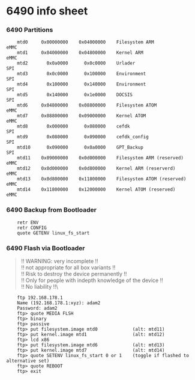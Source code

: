 # 6490 info sheet

### 6490 Partitions

```
	mtd0     0x00000000    0x04000000    Filesystem ARM               eMMC
	mtd1     0x04000000    0x04800000    Kernel ARM                   eMMC
	mtd2       0x0a0000      0x0c0000    Urlader                      SPI
	mtd3       0x0c0000      0x100000    Environment                  SPI
	mtd4       0x100000      0x140000    Environment                  SPI
	mtd5       0x140000      0x1e0000    DOCSIS                       SPI
	mtd6     0x04800000    0x08800000    Filesystem ATOM              eMMC
	mtd7     0x08800000    0x09000000    Kernel ATOM                  eMMC
	mtd8       0x000000      0x080000    cefdk                        SPI
	mtd9       0x080000      0x090000    cefdk_config                 SPI
	mtd10      0x090000      0x0a0000    GPT_Backup                   SPI
	mtd11    0x09000000    0x0d000000    Filesystem ARM (reserved)    eMMC
	mtd12    0x0d000000    0x0d800000    Kernel ARM (reserverd)       eMMC
	mtd13    0x0d800000    0x11800000    Filesystem ATOM (reserved)   eMMC
	mtd14    0x11800000    0x12000000    Kernel ATOM (reserved)       eMMC
```

### 6490 Backup from Bootloader

```
	retr ENV
	retr CONFIG
	quote GETENV linux_fs_start
```

### 6490 Flash via Bootloader

> !! WARNING: very incomplete !!\
> !! not appropriate for all box variants !!\
> !! Risk to destroy the device permanently !!\
> !! Only for people with indepth knowledge of the device !!\
> !! No liability !!\

```
	ftp 192.168.178.1
	Name (192.168.178.1:xyz): adam2
	Password: adam2
	ftp> quote MEDIA FLSH
	ftp> binary
	ftp> passive
	ftp> put filesystem.image mtd0             (alt: mtd11)
	ftp> put kernel.image mtd1                 (alt: mtd12)
	ftp> lcd x86
	ftp> put filesystem.image mtd6             (alt: mtd13)
	ftp> put kernel.image mtd7                 (alt: mtd14)
	ftp> quote SETENV linux_fs_start 0 or 1    (toggle if flashed to alternative set)
	ftp> quote REBOOT
	ftp> exit
```
